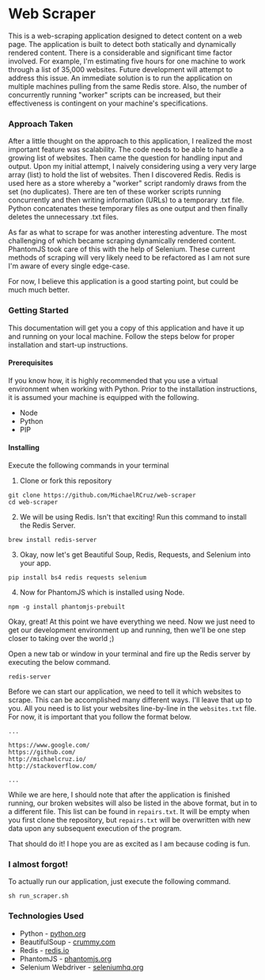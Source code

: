 # Web Scraper

This is a web-scraping application designed to detect content on a web page. The application is built to detect both statically and dynamically rendered content. There is a considerable and significant time factor involved. For example, I'm estimating five hours for one machine to work through a list of 35,000 websites. Future development will attempt to address this issue. An immediate solution is to run the application on multiple machines pulling from the same Redis store. Also, the number of concurrently running "worker" scripts can be increased, but their effectiveness is contingent on your machine's specifications.

### Approach Taken

After a little thought on the approach to this application, I realized the most important feature was scalability. The code needs to be able to handle a growing list of websites. Then came the question for handling input and output. Upon my initial attempt, I naively considering using a very very large array (list) to hold the list of websites. Then I discovered Redis. Redis is used here as a store whereby a "worker" script randomly draws from the set (no duplicates). There are ten of these worker scripts running concurrently and then writing information (URLs) to a temporary .txt file. Python concatenates these temporary files as one output and then finally deletes the unnecessary .txt files.

As far as what to scrape for was another interesting adventure. The most challenging of which became scraping dynamically rendered content. PhantomJS took care of this with the help of Selenium. These current methods of scraping will very likely need to be refactored as I am not sure I'm aware of every single edge-case.

For now, I believe this application is a good starting point, but could be much much better.

### Getting Started

This documentation will get you a copy of this application and have it up and running on your local machine. Follow the steps below for proper installation and start-up instructions.

#### Prerequisites

If you know how, it is highly recommended that you use a virtual environment when working with Python. Prior to the installation instructions, it is assumed your machine is equipped with the following.

* Node
* Python
* PIP

#### Installing

Execute the following commands in your terminal

1. Clone or fork this repository
```
git clone https://github.com/MichaelRCruz/web-scraper
cd web-scraper
```
2. We will be using Redis. Isn't that exciting! Run this command to install the Redis Server.
```
brew install redis-server
```
3. Okay, now let's get Beautiful Soup, Redis, Requests, and Selenium into your app.
```
pip install bs4 redis requests selenium
```
4. Now for PhantomJS which is installed using Node.
```
npm -g install phantomjs-prebuilt
```

Okay, great! At this point we have everything we need. Now we just need to get our development environment up and running, then we'll be one step closer to taking over the world ;)

Open a new tab or window in your terminal and fire up the Redis server by executing the below command.
```
redis-server
```

Before we can start our application, we need to tell it which websites to scrape. This can be accomplished many different ways. I'll leave that up to you. All you need is to list your websites line-by-line in the ```websites.txt``` file. For now, it is important that you follow the format below.

```
...

https://www.google.com/
https://github.com/
http://michaelcruz.io/
http://stackoverflow.com/

...
```

While we are here, I should note that after the application is finished running, our broken websites will also be listed in the above format, but in to a different file. This list can be found in ```repairs.txt```. It will be empty when you first clone the repository, but ```repairs.txt``` will be overwritten with new data upon any subsequent execution of the program.

That should do it! I hope you are as excited as I am because coding is fun.

### I almost forgot!

To actually run our application, just execute the following command.
```
sh run_scraper.sh
```

### Technologies Used

* Python - [python.org](https://www.python.org/)
* BeautifulSoup - [crummy.com](https://www.crummy.com/software/BeautifulSoup/)
* Redis - [redis.io](https://redis.io/)
* PhantomJS - [phantomjs.org](http://phantomjs.org/)
* Selenium Webdriver - [seleniumhq.org](http://www.seleniumhq.org/docs/03_webdriver.jsp)
